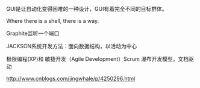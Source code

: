 

GUI是让自动化变得困难的一种设计，GUI有着完全不同的目标群体。

Where there is a shell, there is a way.

Graphite监听一个端口

JACKSON系统开发方法：面向数据结构，以活动为中心

极限编程(XP)和 敏捷开发（Agile Development）Scrum
瀑布开发模型，文档驱动

http://www.cnblogs.com/jingwhale/p/4250296.html
